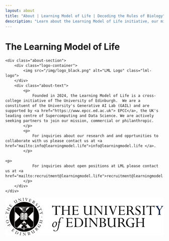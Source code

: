 ```yaml
---
layout: about
title: "About | Learning Model of Life | Decoding the Rules of Biology"
description: "Learn about the Learning Model of Life initiative, our mission to decode the rules of biology, and our interdisciplinary approach combining deep biological expertise with leading AI research."
---
```

<div class="about-content">
    <h1 class="about-title">The Learning Model of Life</h1>

    <div class="about-section">
        <div class="logo-container">
            <img src="/img/logo_black.png" alt="LML Logo" class="lml-logo">
        </div>
        <div class="about-text">
            <p>
                Founded in 2024, the Learning Model of Life is a cross-college initiative of The University of Edinburgh.  We are a constituent of the University's Generative AI Lab (GAIL) and are supported by <a href="https://www.epcc.ed.ac.uk"> EPCC</a>, the UK's leading centre of Supercomputing and Data Science. We are actively seeking partners to join our mission, commercial or philanthropic. 
            </p>
            <p>
                For inquiries about our research and and opprtunities to collaborate with us please contact us at <a href="mailto:info@learningmodel.life">info@learningmodel.life </a>.
            </p>

    <p>
                For inquiries about open positions at LML please contact us at <a href="mailto:recruitment@learningmodel.life">recruitment@learningmodel.life</a>.
            </p>
        </div>
    </div>

<footer class="footer">
    <img src="/img/uoe_logo.png" alt="Footer Logo" class="footer-logo">
</footer>
</div>
